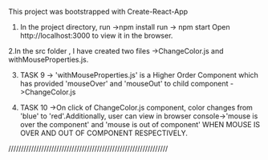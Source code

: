 This project was bootstrapped with Create-React-App

1. In the project directory, 
run ->npm install 
run -> npm start 
 Open http://localhost:3000 to view it in the browser.

2.In the src folder , I have created two files ->ChangeColor.js and 
withMouseProperties.js.

3. TASK 9 -> 'withMouseProperties.js' is a Higher Order Component which has provided 
'mouseOver' and 'mouseOut' to child component ->ChangeColor.js

4. TASK 10 ->On click of ChangeColor.js component, color changes from 'blue' to 
'red'.Additionally, user can view in browser console->'mouse is over the component'
and 'mouse is out of component' WHEN MOUSE IS OVER AND OUT OF COMPONENT RESPECTIVELY.

///////////////////////////////////////////////////////////////







